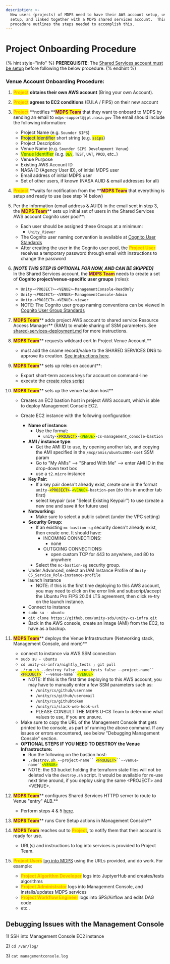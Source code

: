 ```yaml
---
description: >-
  New users (projects) of MDPS need to have their AWS account setup, users
  setup, and linked together with a MDPS shared services account.  This
  procedure outlines the steps needed to accomplish this.
---
```


# Project Onboarding Procedure

{% hint style="info" %}
**PREREQUISITE**:  The [Shared Services account must be setup](../developer-docs/common-services/docs/users-guide/deployment/shared-services-deployment.md) before following the below procedure.
{% endhint %}

### Venue Account Onboarding Procedure:

1. <mark style="color:orange;">**Project**</mark> **obtains their own AWS account** (Bring your own Account).\
   &#x20;
2. <mark style="color:orange;">**Project**</mark> **agrees to EC2 conditions** (EULA / FIPS) on their new account\
   &#x20;&#x20;
3.  <mark style="color:orange;">**Project**</mark> **notifies **<mark style="color:purple;">**MDPS Team**</mark> that they want to onboard to MDPS by sending an email to `mdps-support@jpl.nasa.gov` The email should include the following information:

    * Project Name (e.g. `Sounder SIPS`)
    * <mark style="color:blue;">Project Identifier</mark> short string (e.g. <mark style="color:blue;">`ssips`</mark>)
    * Project Description
    * Venue Name (e.g. `Sounder SIPS Development Venue`)
    * <mark style="color:green;">Venue Identifier</mark> (e.g. <mark style="color:green;">`DEV`</mark>, `TEST`, `UAT`, `PROD`, etc..)
    * Venue Purpose
    * Existing AWS Account ID
    * NASA ID (Agency User ID), of initial MDPS user
    * Email address of initial MDPS user
    * Set of other users, if known (NASA AUID & email addresses for all)

    &#x20; &#x20;
4. <mark style="color:orange;">**Project**</mark> **waits for notification from the **<mark style="color:purple;">**MDPS Team**</mark> that everything is setup and ready to use (see step 14 below)\
   &#x20;
5.  Per the information (email address & AUID) in the email sent in step 3, the <mark style="color:purple;">**MDPS Team**</mark>** sets up initial set of users in the Shared Services AWS account Cognito user pool**:

    * Each user should be assigned these Groups at a minimum:
      * `Unity_Viewer`
    * The Cognito user naming convention is available at [Cognito User Standards](../developer-docs/common-services/docs/users-guide/security/cognito-user-standards.md)
    * After creating the user in the Cognito user pool, the <mark style="color:orange;">**Project User**</mark> receives a temporary password through email with instructions to change the password

    &#x20;&#x20;
6.  _**\[NOTE THIS STEP IS OPTIONAL FOR NOW, AND CAN BE SKIPPED]**_ \
    In the Shared Services account, the <mark style="color:purple;">**MDPS Team**</mark> needs to create a set of **Cognito project/venue-specific user groups** (roles):

    * `Unity-<PROJECT>-<VENUE>-ManagementConsole-ReadOnly`
    * `Unity-<PROJECT>-<VENUE>-ManagementConsole-Admin`
    * `Unity-<PROJECT>-<VENUE>-viewer`
    * NOTE: The Cognito user group naming conventions can be viewed in [Cognito User Group Standards](../developer-docs/common-services/docs/users-guide/security/cognito-user-group-standards.md)

    &#x20;&#x20;
7. <mark style="color:purple;">**MDPS Team**</mark>** adds project AWS account to shared service Resource Access Manager** (RAM) to enable sharing of SSM parameters. See [shared-services-deployment.md](../developer-docs/common-services/docs/users-guide/deployment/shared-services-deployment.md "mention") for more instructions.\
   &#x20;
8. <mark style="color:purple;">**MDPS Team**</mark>** requests wildcard cert In Project Venue Account.**
   * must add the cname record/value to the SHARED SERVICES DNS to approve its creation. [See instructions here](https://app.gitbook.com/s/cUYkPD7kBe7iT1LABkPZ/tips-and-tricks/speed-up-with-quick-find).\
     &#x20;&#x20;
9.  <mark style="color:purple;">**MDPS Team**</mark>** sets up roles on account**:

    * Export short-term access keys for account on command-line
    * execute the [create roles script](https://github.com/unity-sds/unity-cs-infra/blob/main/aws\_role\_create/create\_roles\_and\_policies.sh)


10. <mark style="color:purple;">**MDPS Team**</mark>** sets up the venue bastion host**
    * Creates an EC2 bastion host in project AWS account, which is able to deploy Management Console EC2.
    *   Create EC2 instance with the following configuration:

        * **Name of instance:**
          * Use the format:
            * &#x20;`unity-`<mark style="color:blue;">`<PROJECT>`</mark>`-`<mark style="color:green;">`<VENUE>`</mark>`-cs-management_console-bastion`
        * **AMI / instance type**:&#x20;
          * Get the AMI ID to use, by opening another tab, and copying the AMI specified in the `/mcp/amis/ubuntu2004-cset` SSM param
          * Go to "My AMIs" --> "Shared With Me" --> enter AMI ID in the drop-down text box
          * use a `t2.micro` instance
        * **Key Pair:**&#x20;
          * If a key pair doesn't already exist, create one in the format `unity-`<mark style="color:blue;">`<PROJECT>`</mark>`-`<mark style="color:green;">`<VENUE>`</mark>`-bastion-pem` (do this in another tab first)
          * select keypair (use "Select Existing Keypair") to use (create a new one and save it for future use)
        * **Networking:**
          * Make sure to select a public subnet (under the VPC setting)
        * **Security Group:**&#x20;
          * If an existing `mc-bastion-sg` security doesn't already exist, then create one. It should have:
            * INCOMING CONNECTIONS:
              * none
            * OUTGOING CONNECTIONS:
              * open custom TCP for 443 to anywhere, and 80 to anywhere
          * Select the `mc-bastion-sg` security group.
        * Under Advanced, select an IAM Instance Profile of `Unity-CS_Service_Role-instance-profile`
        * launch instance
          * NOTE: if this is the first time deploying to this AWS account, you may need to click on the error link and subscript/accept the Ubuntu Pro FIPS 20.04 LTS agreement, then click re-try on the launch instance.
        * Connect to instance
        * `sudo su - ubuntu`
        * `git clone https://github.com/unity-sds/unity-cs-infra.git`
        * Back in the AWS console, create an image (AMI) from the EC2, to have as a backup.


11. <mark style="color:purple;">**MDPS Team**</mark>** deploys the Venue Infrastructure (Networking stack, Management Console, and more)**
    * connect to instance via AWS SSM connection
    * `sudo su - ubuntu`
    * `cd unity-cs-infra/nightly_tests ; git pull`
    * `./run.sh --destroy false --run-tests false --project-name`` `<mark style="color:blue;">`<PROJECT>`</mark>` ``--venue-name`` `<mark style="color:green;">`<VENUE>`</mark>
      * NOTE: If this is the first time deploying to this AWS account, you may have to manually enter a few SSM parameters such as:
        * `/unity/cs/github/username`
        * `/unity/cs/github/useremail`
        * `/unity/cs/githubtoken`
        * `/unity/ci/slack-web-hook-url`
        * PLEASE CONSULT THE MDPS U-CS Team to determine what values to use, if you are unsure.
    * Make sure to copy the URL of the Management Console that gets printed to the console, as part of running the above command.  If any issues or errors encountered, see below "Debugging Management Console" section.
    * **OPTIONAL STEPS IF YOU NEED TO DESTROY the Venue Infrastructure:**
      * Run the following on the bastion host:
      * `./destroy.sh --project-name`` `<mark style="color:blue;">`<PROJECT>`</mark>` ``--venue-name`` `<mark style="color:green;">`<VENUE>`</mark>
      * NOTE: the S3 bucket holding the terraform state files will not be deleted via the `destroy.sh` script.  It would be available for re-use next time around, if you deploy using the same \<PROJECT> and \<VENUE>. \
        &#x20;
12. <mark style="color:purple;">**MDPS Team**</mark>** configures Shared Services HTTPD server to route to Venue "entry" ALB.**
    * Perform steps 4 & 5 [here](https://unity-sds.gitbook.io/docs/developer-docs/common-services/docs/users-guide/deployment/updating-venue-deployment).\
      &#x20;
13. <mark style="color:purple;">**MDPS Team**</mark>** runs Core Setup actions in Management Console**\
    &#x20;&#x20;
14. <mark style="color:purple;">**MDPS Team**</mark> reaches out to <mark style="color:orange;">**Project**</mark>, to notify them that their account is ready for use.
    * URL(s) and instructions to log into services is provided to Project Team.\
      &#x20;  &#x20;
15. <mark style="color:orange;">**Project Users**</mark> [log into MDPS](https://unity-sds.gitbook.io/docs/mdps-overview/unity-account-and-login) using the URLs provided, and do work.  For example:
    * <mark style="color:orange;">**Project Algorithm Developer**</mark> logs into JuptyerHub and creates/tests algorithms
    * <mark style="color:orange;">**Project Administrator**</mark> logs into Management Console, and installs/updates MDPS services
    * <mark style="color:orange;">**Project Workflow Engineer**</mark> logs into SPS/Airflow and edits DAG code
    * etc..

&#x20;



## Debugging Issues with the Management Console

1\) SSH into Management Console EC2 instance

2\) `cd /var/log/`

3\) `cat managementconsole.log`
